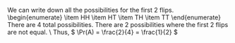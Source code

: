We can write down all the possibilities for the first 2 flips.
\begin{enumerate}
\item HH
\item HT
\item TH
\item TT
\end{enumerate}
There are 4 total possibilities. There are 2 possibilities where the first 2 flips are not equal. \\
Thus, $ \Pr(A) = \frac{2}{4} = \frac{1}{2} $
